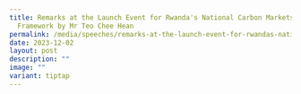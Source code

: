 ```yaml
---
title: Remarks at the Launch Event for Rwanda's National Carbon Markets
  Framework by Mr Teo Chee Hean
permalink: /media/speeches/remarks-at-the-launch-event-for-rwandas-national-carbon-markets-framework/
date: 2023-12-02
layout: post
description: ""
image: ""
variant: tiptap
---
```

